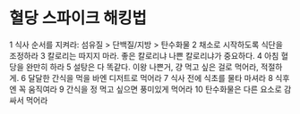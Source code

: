 # 혈당 스파이크 해킹법
1 식사 순서를 지켜라: 섬유질 > 단백질/지방 > 탄수화물
2 채소로 시작하도록 식단을 조정하라
3 칼로리는 따지지 마라. 좋은 칼로리냐 나쁜 칼로리냐가 중요하다.
4 아침 혈당을 완만히 하라
5 설탕은 다 똑같다. 이왕 나쁜거, 걍 먹고 싶은 걸로 먹어라, 적절하게.
6 달달한 간식을 먹을 바엔 디저트로 먹어라
7 식사 전에 식초를 물타 마셔라
8 식후엔 꼭 움직여라
9 간식을 정 먹고 싶으면 풍미있게 먹어라
10 탄수화물은 다른 요소로 감싸서 먹어라
